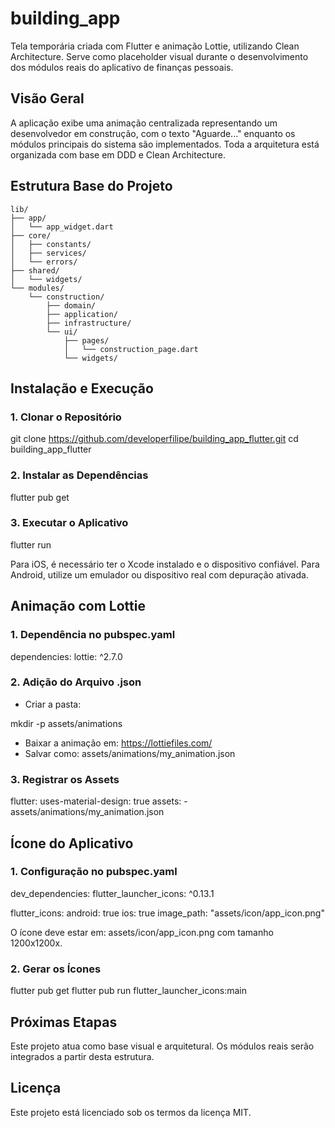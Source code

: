# building_app

Tela temporária criada com Flutter e animação Lottie, utilizando Clean Architecture. Serve como placeholder visual durante o desenvolvimento dos módulos reais do aplicativo de finanças pessoais.

## Visão Geral

A aplicação exibe uma animação centralizada representando um desenvolvedor em construção, com o texto "Aguarde..." enquanto os módulos principais do sistema são implementados. Toda a arquitetura está organizada com base em DDD e Clean Architecture.

## Estrutura Base do Projeto
```
lib/
├── app/
│   └── app_widget.dart
├── core/
│   ├── constants/
│   ├── services/
│   └── errors/
├── shared/
│   └── widgets/
└── modules/
    └── construction/
        ├── domain/
        ├── application/
        ├── infrastructure/
        └── ui/
            ├── pages/
            │   └── construction_page.dart
            └── widgets/
```
## Instalação e Execução

### 1. Clonar o Repositório

git clone https://github.com/developerfilipe/building_app_flutter.git
cd building_app_flutter

### 2. Instalar as Dependências

flutter pub get

### 3. Executar o Aplicativo

flutter run

Para iOS, é necessário ter o Xcode instalado e o dispositivo confiável.
Para Android, utilize um emulador ou dispositivo real com depuração ativada.

## Animação com Lottie

### 1. Dependência no pubspec.yaml

dependencies:
  lottie: ^2.7.0

### 2. Adição do Arquivo .json

- Criar a pasta:

mkdir -p assets/animations

- Baixar a animação em: https://lottiefiles.com/
- Salvar como: assets/animations/my_animation.json

### 3. Registrar os Assets

flutter:
  uses-material-design: true
  assets:
    - assets/animations/my_animation.json

## Ícone do Aplicativo

### 1. Configuração no pubspec.yaml

dev_dependencies:
  flutter_launcher_icons: ^0.13.1

flutter_icons:
  android: true
  ios: true
  image_path: "assets/icon/app_icon.png"

O ícone deve estar em: assets/icon/app_icon.png com tamanho 1200x1200x.

### 2. Gerar os Ícones

flutter pub get
flutter pub run flutter_launcher_icons:main

## Próximas Etapas

Este projeto atua como base visual e arquitetural. Os módulos reais serão integrados a partir desta estrutura.


## Licença

Este projeto está licenciado sob os termos da licença MIT.
